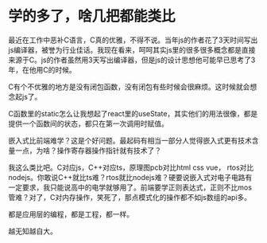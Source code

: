 # 学的多了，啥几把都能类比

最近在工作中恶补C语言，C真的优雅，不得不说。当年js的作者花了3天时间写出js编译器，被誉为行业佳话。我现在看来，呵呵其实js里的很多很多概念都是直接来源于C。js的作者虽然用3天写出编译器，但是js的设计思想他可能早已思考了3年，在他用C的时候。

C有个不优雅的地方是没有闭包函数，没有闭包有些时候会很麻烦。这时候就会想念起js了。

C函数里的static怎么让我想起了react里的useState，其实他们的用法很像，都是提供一个函数间的状态，都只在第一次调用时赋值。

嵌入式比前端难学？这是个好问题。最起码有相当一部分人觉得嵌入式更有技术含量一点，为啥？操作寄存器操作指针就有技术了？

我这么类比吧。C对应js，C++对应ts，原理图pcb对比html css vue， rtos对比nodejs。你敢说C++就比ts难？rtos就比nodejs难？硬要说嵌入式对电子电路有一定要求，我只能说高中的电学就够用了。前端要学正则表达式，正则不比mos管难？对了，C对内存操作，笑死了，那点模式化的操作都不如js数组的api多。

都是应用层的编程，都是工程，都一样。

越无知越自大。